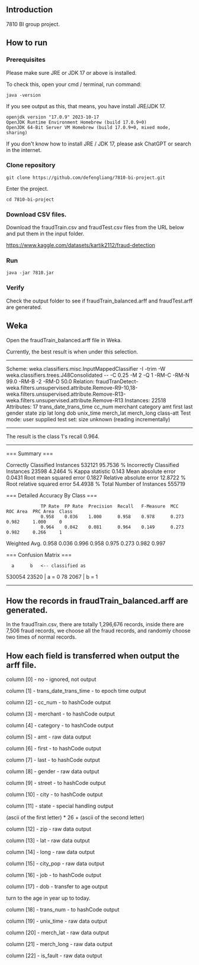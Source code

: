 ## Introduction

7810 BI group project.

## How to run

### Prerequisites 

Please make sure JRE or JDK 17 or above is installed.

To check this, open your cmd / terminal, run command:

```
java -version
```
If you see output as this, that means, you have install JRE/JDK 17.

```
openjdk version "17.0.9" 2023-10-17
OpenJDK Runtime Environment Homebrew (build 17.0.9+0)
OpenJDK 64-Bit Server VM Homebrew (build 17.0.9+0, mixed mode, sharing)
```

If you don't know how to install JRE / JDK 17, please ask ChatGPT or search in the internet.

### Clone repository

```
git clone https://github.com/defengliang/7810-bi-project.git
```

Enter the project.
```
cd 7810-bi-project
```

### Download CSV files.

Download the fraudTrain.csv and fraudTest.csv files from the URL below and put them in the input folder.

https://www.kaggle.com/datasets/kartik2112/fraud-detection

### Run 

```
java -jar 7810.jar
```

### Verify

Check the output folder to see if fraudTrain_balanced.arff and fraudTest.arff are generated.

## Weka

Open the fraudTrain_balanced.arff file in Weka.

Currently, the best result is when under this selection.

----------------------------------
Scheme:       weka.classifiers.misc.InputMappedClassifier -I -trim -W weka.classifiers.trees.J48Consolidated -- -C 0.25 -M 2 -Q 1 -RM-C -RM-N 99.0 -RM-B -2 -RM-D 50.0
Relation:     fraudTranDetect-weka.filters.unsupervised.attribute.Remove-R9-10,18-weka.filters.unsupervised.attribute.Remove-R13-weka.filters.unsupervised.attribute.Remove-R13
Instances:    22518
Attributes:   17
              trans_date_trans_time
              cc_num
              merchant
              category
              amt
              first
              last
              gender
              state
              zip
              lat
              long
              dob
              unix_time
              merch_lat
              merch_long
              class-att
Test mode:    user supplied test set:  size unknown (reading incrementally)

----------------------------------

The result is the class 1's recall 0.964.

------------

=== Summary ===

Correctly Classified Instances      532121               95.7536 %
Incorrectly Classified Instances     23598                4.2464 %
Kappa statistic                          0.143
Mean absolute error                      0.0431
Root mean squared error                  0.1827
Relative absolute error                 12.8722 %
Root relative squared error             54.4938 %
Total Number of Instances           555719

=== Detailed Accuracy By Class ===

                 TP Rate  FP Rate  Precision  Recall   F-Measure  MCC      ROC Area  PRC Area  Class
                 0.958    0.036    1.000      0.958    0.978      0.273    0.982     1.000     0
                 0.964    0.042    0.081      0.964    0.149      0.273    0.982     0.266     1
Weighted Avg.    0.958    0.036    0.996      0.958    0.975      0.273    0.982     0.997

=== Confusion Matrix ===

      a      b   <-- classified as
 530054  23520 |      a = 0
     78   2067 |      b = 1
    
------------------------


## How the records in fraudTrain_balanced.arff are generated.


In the fraudTrain.csv, there are totally 1,296,676 records, inside there are 7,506 fraud records, we choose all the fraud records, and randomly choose two times of normal records.

## How each field is transferred when output the arff file.

column [0] - no - ignored, not output

column [1] - trans_date_trans_time - to epoch time output

column [2] - cc_num - to hashCode output

column [3] - merchant - to hashCode output

column [4] - category - to hashCode output

column [5] - amt - raw data output

column [6] - first - to hashCode output

column [7] - last - to hashCode output

column [8] - gender - raw data output

column [9] - street - to hashCode output

column [10] - city - to hashCode output

column [11] - state - special handling output

(ascii of the first letter) * 26  + (ascii of the second letter)

column [12] - zip - raw data output

column [13] - lat - raw data output

column [14] - long - raw data output

column [15] - city_pop - raw data output

column [16] - job - to hashCode output

column [17] - dob - transfer to age output

turn to the age in year up to today.

column [18] - trans_num - to hashCode output

column [19] - unix_time - raw data output

column [20] - merch_lat - raw data output

column [21] - merch_long - raw data output

column [22] - is_fault - raw data output
